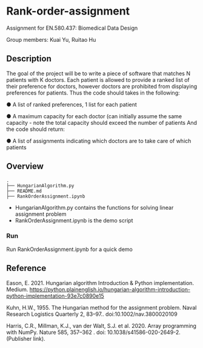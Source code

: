 # Rank-order-assignment
Assignment for EN.580.437: Biomedical Data Design

Group members: Kuai Yu, Ruitao Hu

## Description
The goal of the project will be to write a piece of software that matches N patients with K doctors. 
Each patient is allowed to
provide a ranked list of their preference for doctors, however doctors are prohibited from
displaying preferences for patients. Thus the code should takes in the following:

● A list of ranked preferences, 1 list for each patient

● A maximum capacity for each doctor (can initially assume the same capacity - note the
total capacity should exceed the number of patients
And the code should return:

● A list of assignments indicating which doctors are to take care of which patients

## Overview
```
.
├── HungarianAlgorithm.py
├── README.md
├── RankOrderAssignment.ipynb
```
* HungarianAlgorithm.py contains the functions for solving linear assignment problem
* RankOrderAssignment.ipynb is the demo script

### Run
Run RankOrderAssignment.ipynb for a quick demo

## Reference

Eason, E. 2021. Hungarian algorithm Introduction &amp; Python implementation. Medium. https://python.plainenglish.io/hungarian-algorithm-introduction-python-implementation-93e7c0890e15 

Kuhn, H.W., 1955. The Hungarian method for the assignment problem. Naval Research Logistics Quarterly 2, 83–97.. doi:10.1002/nav.3800020109

Harris, C.R., Millman, K.J., van der Walt, S.J. et al. 2020. Array programming with NumPy. Nature 585, 357–362 . 
doi: 10.1038/s41586-020-2649-2. (Publisher link).

